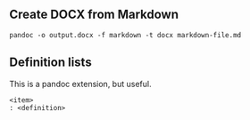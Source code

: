 ## Create DOCX from Markdown
`pandoc -o output.docx -f markdown -t docx markdown-file.md`

## Definition lists
This is a pandoc extension, but useful.
~~~
<item>
: <definition>
~~~
